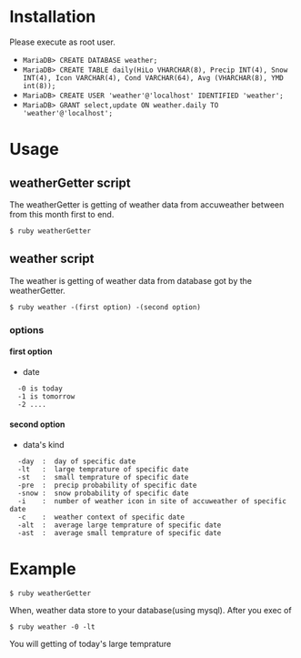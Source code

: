 # Installation
Please execute as root user.
- ``MariaDB> CREATE DATABASE weather;``
- ``MariaDB> CREATE TABLE daily(HiLo VHARCHAR(8), Precip INT(4), Snow INT(4), Icon VARCHAR(4), Cond VARCHAR(64), Avg (VHARCHAR(8), YMD int(8));``
- ``MariaDB> CREATE USER 'weather'@'localhost' IDENTIFIED 'weather';``
- ``MariaDB> GRANT select,update ON weather.daily TO 'weather'@'localhost';``

# Usage

## weatherGetter script
The weatherGetter is getting of weather data from accuweather between from this month first to end.
```
$ ruby weatherGetter
```

## weather script
The weather is getting of weather data from database got by the weatherGetter.
```
$ ruby weather -(first option) -(second option)
```

### options

#### first option
- date
```
  -0 is today
  -1 is tomorrow
  -2 ....
```

#### second option
- data's kind
```
  -day  :  day of specific date
  -lt   :  large temprature of specific date
  -st   :  small temprature of specific date
  -pre  :  precip probability of specific date
  -snow :  snow probability of specific date
  -i    :  number of weather icon in site of accuweather of specific date
  -c    :  weather context of specific date
  -alt  :  average large temprature of specific date
  -ast  :  average small temprature of specific date
```

# Example
```
$ ruby weatherGetter
```
When, weather data store to your database(using mysql).
After you exec of
```
$ ruby weather -0 -lt
```
You will getting of today's large temprature
